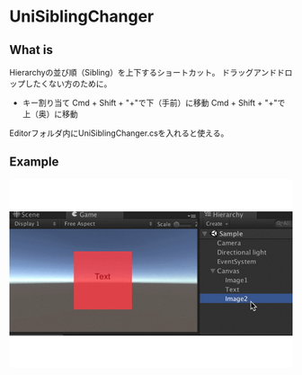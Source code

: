 # UniSiblingChanger

## What is
Hierarchyの並び順（Sibling）を上下するショートカット。
ドラッグアンドドロップしたくない方のために。

- キー割り当て
Cmd + Shift + "+"で下（手前）に移動
Cmd + Shift + "+"で上（奥）に移動

Editorフォルダ内にUniSiblingChanger.csを入れると使える。

## Example
![result](https://github.com/tetsujp84/UniSiblingChanger/blob/for-sample-gif/sample.gif)
